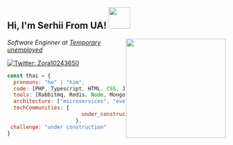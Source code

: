 <h2> Hi, I'm Serhii From UA! <img src="https://media.giphy.com/media/mGcNjsfWAjY5AEZNw6/giphy.gif" width="50"></h2>
<img align='right' src="https://media.giphy.com/media/13HgwGsXF0aiGY/giphy.gif" width="230">
<p><em>Software Enginner at <a href="[http://www.unb.br](https://www.ukrainenow.org/)">Temporary unemployed</a>
</em></p>

[![Twitter: Zora10243650](https://img.shields.io/twitter/follow/Zora10243650?style=social)](https://twitter.com/Zora10243650)



```javascript
const thai = {
  pronouns: "he" | "him",
  code: [PHP, Typescript, HTML, CSS, Java],
  tools: [Rabbitmq, Redis, Node, MongoDB, Jenkins, Docker],
  architecture: ["microservices", "event-driven", "design system pattern"],
  techCommunities: {
                        under_construction: "under construction"
                      },
 challenge: "under construction"
}
